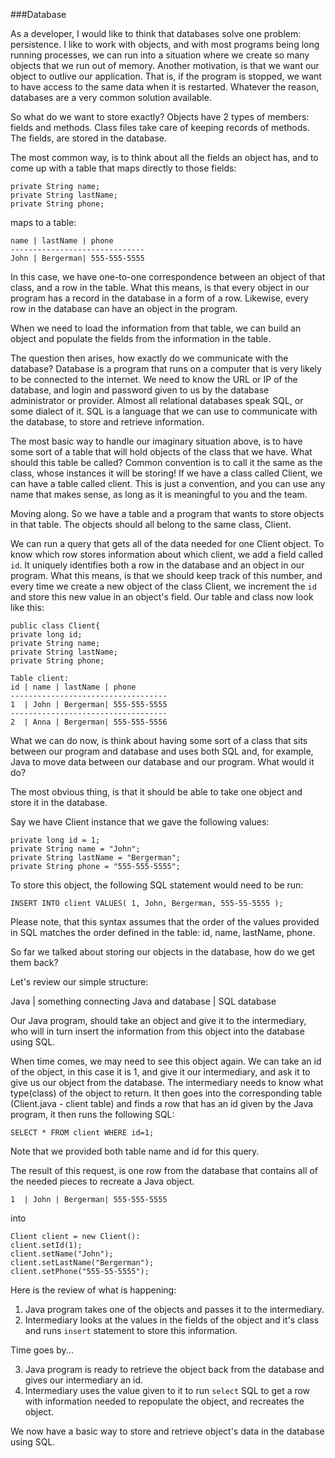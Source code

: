 ###Database 

As a developer, I would like to think that databases solve one problem: persistence. I like to work with objects, and with most programs being long running processes, we can run into a situation where we create so many objects that we run out of memory. Another motivation, is that we want our object to outlive our application. That is, if the program is stopped, we want to have access to the same data when it is restarted. Whatever the reason, databases are a very common solution available.

So what do we want to store exactly?
Objects have 2 types of members: fields and methods.
Class files take care of keeping records of methods. The fields, are stored in the database.

The most common way, is to think about all the fields an object has, and to come up with a table that maps directly to those fields:

```
private String name;
private String lastName;
private String phone;
```
maps to a table:

```
name | lastName | phone
------------------------------
John | Bergerman| 555-555-5555
```

In this case, we have one-to-one correspondence between an object of that class, and a row in the table. What this means, is that every object in our program has a record in the database in a form of a row. Likewise, every row in the database can have an object in the program.

When we need to load the information from that table, we can build an object and populate the fields from the information in the table.

The question then arises, how exactly do we communicate with the database? Database is a program that runs on a computer that is very likely to be connected to the internet. We need to know the URL or IP of the database, and login and password given to us by the database administrator or provider. Almost all relational databases speak SQL, or some dialect of it.
SQL is a language that we can use to communicate with the database, to store and retrieve information.

The most basic way to handle our imaginary situation above, is to have some sort of a table that will hold objects of the class that we have. What should this table be called? Common convention is to call it the same as the class, whose instances it will be storing!
If we have a class called Client, we can have a table called client. This is just a convention, and you can use any name that makes sense, as long as it is meaningful to you and the team.

Moving along.
So we have a table and a program that wants to store objects in that table. The objects should all belong to the same class, Client.

We can run a query that gets all of the data needed for one Client object. To know which row stores information about which client, we add a field called `id`. It uniquely identifies both a row in the database and an object in our program. What this means, is that we should keep track of this number, and every time we create a new object of the class Client, we increment the `id` and store this new value in an object's field.
Our table and class now look like this:
```
public class Client{
private long id;
private String name;
private String lastName;
private String phone;
```


```
Table client:
id | name | lastName | phone
-----------------------------------
1  | John | Bergerman| 555-555-5555
-----------------------------------
2  | Anna | Bergerman| 555-555-5556
```

What we can do now, is think about having some sort of a class that sits between our program and database and uses both SQL and, for example, Java to move data between our database and our program. What would it do?

The most obvious thing, is that it should be able to take one object and store it in the database.

Say we have Client instance that we gave the following values:
```
private long id = 1;
private String name = "John";
private String lastName = "Bergerman";
private String phone = "555-555-5555";

```
To store this object, the following SQL statement would need to be run:

```
INSERT INTO client VALUES( 1, John, Bergerman, 555-55-5555 );
```
Please note, that this syntax assumes that the order of the values provided in SQL matches the order defined in the table: id, name, lastName, phone.

So far we talked about storing our objects in the database, how do we get them back?

Let's review our simple structure:

Java | something connecting Java and database | SQL database

Our Java program, should take an object and give it to the intermediary, who will in turn insert the information from this object into the database using SQL.

When time comes, we may need to see this object again. We can take an id of the object, in this case it is 1, and give it our intermediary, and ask it to give us our object from the database. The intermediary needs to know what type(class) of the object to return. It then goes into the corresponding table (Client.java - client table) and finds a row that has an id given by the Java program, it then runs the following SQL:
```
SELECT * FROM client WHERE id=1;
```
Note that we provided both table name and id for this query.

The result of this request, is one row from the database that contains all of the needed pieces to recreate a Java object.
```
1  | John | Bergerman| 555-555-5555
```
into
```
Client client = new Client():
client.setId(1);
client.setName("John");
client.setLastName("Bergerman");
client.setPhone("555-55-5555");
```

Here is the review of what is happening:
1) Java program takes one of the objects and passes it to the intermediary.
2) Intermediary looks at the values in the fields of the object and it's class and runs `insert` statement to store this information.

Time goes by...

3) Java program is ready to retrieve the object back from the database and gives our intermediary an id.
4) Intermediary uses the value given to it to run `select` SQL to get a row with information needed to repopulate the object, and recreates the object.

We now have a basic way to store and retrieve object's data in the database using SQL.
